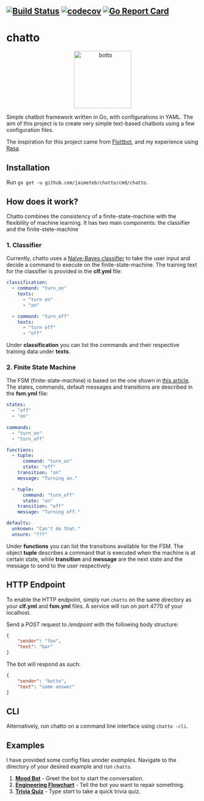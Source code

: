 [![Build Status](https://travis-ci.com/jaimeteb/chatto.svg?branch=master)](https://travis-ci.com/jaimeteb/chatto)
[![codecov](https://codecov.io/gh/jaimeteb/chatto/branch/master/graph/badge.svg)](https://codecov.io/gh/jaimeteb/chatto)
[![Go Report Card](https://goreportcard.com/badge/github.com/jaimeteb/chatto)](https://goreportcard.com/report/github.com/jaimeteb/chatto)
---
# chatto

<p align="center">
<img src="https://user-images.githubusercontent.com/17936011/89082867-e3c0d300-d354-11ea-9def-008c403a4497.png" alt="botto" width="150"/>
</p>

Simple chatbot framework written in Go, with configurations in YAML. The aim of this project is to create very simple text-based chatbots using a few configuration files. 

The inspiration for this project came from [Flottbot](https://github.com/target/flottbot), and my experience using [Rasa](https://github.com/RasaHQ/rasa).

## Installation

Run ```go get -u github.com/jaimeteb/chatto/cmd/chatto```.

## How does it work?

Chatto combines the consistency of a finite-state-machine with the flexibility of machine learning. It has two main components: the classifier and the finite-stete-machine

### 1. Classifier

Currently, chatto uses a [Naïve-Bayes classifier](github.com/navossoc/bayesian) to take the user input and decide a command to execute on the finite-state-machine. The training text for the classifier is provided in the **clf.yml** file:

```yaml
classification:
  - command: "turn_on"
    texts:
      - "turn on"
      - "on"

  - command: "turn_off"
    texts:
      - "turn off"
      - "off"
```

Under **classification** you can list the commands and their respective training data under **texts**.

### 2. Finite State Machine

The FSM (finite-state-machine) is based on the one shown in [this article](https://levelup.gitconnected.com/implement-a-finite-state-machine-in-golang-f0438b6bc0a8). The states, commands, default messages and transitions are described in the **fsm.yml** file:

```yaml
states:
  - "off"
  - "on"
  
commands:
  - "turn_on"
  - "turn_off"

functions:
  - tuple:
      command: "turn_on"
      state: "off"
    transition: "on"
    message: "Turning on."

  - tuple:
      command: "turn_off"
      state: "on"
    transition: "off"
    message: "Turning off."

defaults:
  unknown: "Can't do that."
  unsure: "???"
```

Under **functions** you can list the transitions available for the FSM. The object **tuple** describes a command that is executed when the machine is at certain state, while **transition** and **message** are the next state and the message to send to the user respectively.

## HTTP Endpoint

To enable the HTTP endpoint, simply run ```chatto``` on the same directory as your **clf.yml** and **fsm.yml** files. A service will run on port 4770 of your localhost.

Send a *POST* request to */endpoint* with the following body structure:

```json
{
    "sender": "foo",
    "text": "bar"
}
```

The bot will respond as such:

```json
{
    "sender": "botto",
    "text": "some answer"
}
```

## CLI

Alternatively, run chatto on a command line interface using ```chatto -cli```.

## Examples

I have provided some config files unnder *examples*. Navigate to the directory of your desired example and run ```chatto```.

1. [**Mood Bot**](/examples/moodbot) - Greet the bot to start the conversation.
2. [**Engineering Flowchart**](/examples/repair) - Tell the bot you want to repair something.
3. [**Trivia Quiz**](/examples/trivia) - Type *start* to take a quick trivia quiz.

